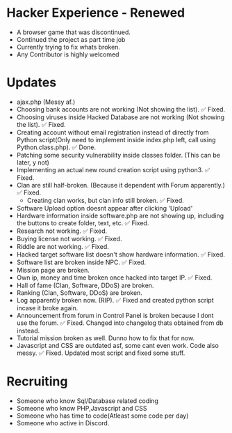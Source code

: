 # Hacker Experience - Renewed
- A browser game that was discontinued.
- Continued the project as part time job
- Currently trying to fix whats broken.
- Any Contributor is highly welcomed

# Updates
 - ajax.php (Messy af.)
 - Choosing bank accounts are not working (Not showing the list). :white_check_mark:  Fixed.
 - Choosing viruses inside Hacked Database are not working (Not showing the list). :white_check_mark:  Fixed.
 - Creating account without email registration instead of directly from Python script(Only need to implement inside index.php left, call using Python.class.php). :white_check_mark:  Done.
 - Patching some security vulnerability inside classes folder. (This can be later, y not)
 - Implementing an actual new round creation script using python3.  :white_check_mark:  Fixed.
 - Clan are still half-broken. (Because it dependent with Forum apparently.) :white_check_mark:  Fixed.
     - Creating clan works, but clan info still broken. :white_check_mark:  Fixed.
 - Software Upload option doesnt appear after clicking 'Upload'
 - Hardware information inside software.php are not showing up, including the buttons to create folder, text, etc. :white_check_mark:  Fixed.
 - Research not working. :white_check_mark:  Fixed.
 - Buying license not working. :white_check_mark:  Fixed.
 - Riddle are not working. :white_check_mark:  Fixed.
 - Hacked target software list doesn't show hardware information. :white_check_mark:  Fixed.
 - Software list are broken inside NPC. :white_check_mark:  Fixed.
 - Mission page are broken.
 - Own ip, money and time broken once hacked into target IP. :white_check_mark:  Fixed.
 - Hall of fame (Clan, Software, DDoS) are broken.
 - Ranking (Clan, Software, DDoS) are broken.
 - Log apparently broken now. (RIP). :white_check_mark:  Fixed and created python script incase it broke again.
 - Announcement from forum in Control Panel is broken because I dont use the forum. :white_check_mark:  Fixed. Changed into changelog thats obtained from db instead.
 - Tutorial mission broken as well. Dunno how to fix that for now.
 - Javascript and CSS are outdated asf, some cant even work. Code also messy. :white_check_mark:  Fixed. Updated most script and fixed some stuff.

# Recruiting
- Someone who know Sql/Database related coding
- Someone who know PHP,Javascript and CSS
- Someone who has time to code(Atleast some code per day)
- Someone who active in Discord.
